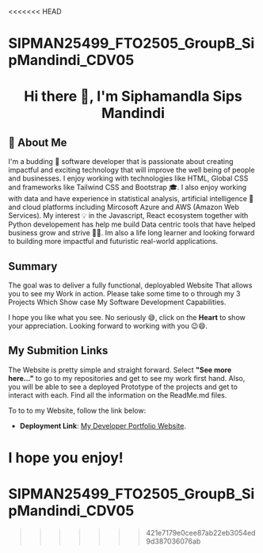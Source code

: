 <<<<<<< HEAD
# SIPMAN25499_FTO2505_GroupB_SipMandindi_CDV05

<h1 align="center">  Hi there 👋, I'm Siphamandla Sips Mandindi </h1>

## 🎯 About Me

I'm a budding 🌱 software developer that is passionate about creating impactful and exciting technology that will improve the well being of people and businesses. I enjoy working with technologies like HTML, Global CSS and frameworks like Tailwind CSS and Bootstrap 🎓. I also enjoy working with data and have experience in statistical analysis, artificial intelligence 🤖 and cloud platforms including Mircosoft Azure and AWS (Amazon Web Services). My interest 💡 in the Javascript, React ecosystem together with Python developement has help me build Data centric tools that have helped business grow and strive 🚀🔥. Im also a life long learner and looking forward to building more impactful and futuristic real-world applications. 

## Summary

The goal was to deliver a fully functional, deployabled Website That allows you to see my Work in action. Please take some time to o through my 3 Projects Which Show case My Software Development Capabilities.

I hope you like what you see. No seriously 😅, click on the **Heart** to show your appreciation. Looking forward to working with you 😉😄.

## My Submition Links

The Website is pretty simple and straight forward. Select **"See more here..."** to go to my repositories and get to see my work first hand. Also, you will be able to see a deployed Prototype of the projects and get to interact with each. Find all the information on the ReadMe.md files.

To to to my Website, follow the link below:

- **Deployment Link**: [My Developer Portfolio Website](https://sips-developer-portfolio-website.netlify.app/).

I hope you enjoy!
=======
# SIPMAN25499_FTO2505_GroupB_SipMandindi_CDV05
>>>>>>> 421e7179e0cee87ab22eb3054ed9d387036076ab
